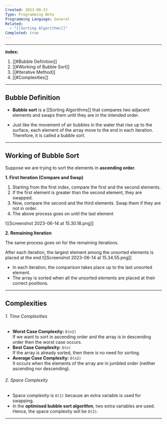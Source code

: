 ```yaml
---
Created: 2023-09-23
Type: Programming Note
Programming Language: General
Related:
  - "[[Sorting Algorithms]]"
Completed: true
---
```

---
**index:**
1. [[#Bubble Definition]]
2. [[#Working of Bubble Sort]]
3. [[#Iterative Method]]
4. [[#Complexities]]

---
## Bubble Definition
- **Bubble sort** is a [[Sorting Algorithms]] that compares two adjacent elements and swaps them until they are in the intended order.

- Just like the movement of air bubbles in the water that rise up to the surface, each element of the array move to the end in each iteration. Therefore, it is called a bubble sort.

---

## Working of Bubble Sort

Suppose we are trying to sort the elements in **ascending order**.

**1. First Iteration (Compare and Swap)**
1. Starting from the first index, compare the first and the second elements.
2. If the first element is greater than the second element, they are swapped.
3. Now, compare the second and the third elements. Swap them if they are not in order.
4. The above process goes on until the last element

![[Screenshot 2023-06-14 at 15.30.18.png]]

**2. Remaining Iteration**

The same process goes on for the remaining iterations.

After each iteration, the largest element among the unsorted elements is placed at the end.![[Screenshot 2023-06-14 at 15.34.55.png]]
- In each iteration, the comparison takes place up to the last unsorted element.
- The array is sorted when all the unsorted elements are placed at their correct positions.

---
## Complexities
###### 1. Time Complexities

- **Worst Case Complexity:** `O(n2)`  
    If we want to sort in ascending order and the array is in descending order then the worst case occurs.
- **Best Case Complexity:** `O(n)`  
    If the array is already sorted, then there is no need for sorting.
- **Average Case Complexity:** `O(n2)`  
    It occurs when the elements of the array are in jumbled order (neither ascending nor descending).

###### 2. Space Complexity
- Space complexity is `O(1)` because an extra variable is used for swapping.
- In the **optimised bubble sort algorithm**, two extra variables are used. Hence, the space complexity will be `O(2)`.

---